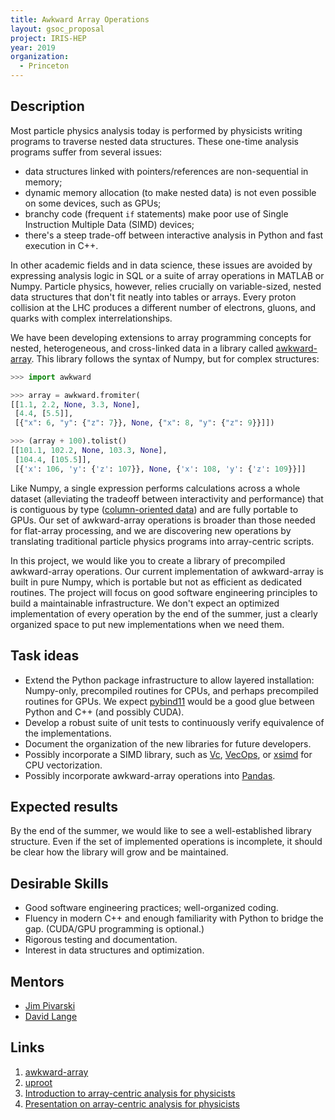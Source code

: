 ```yaml
---
title: Awkward Array Operations
layout: gsoc_proposal
project: IRIS-HEP
year: 2019
organization:
  - Princeton
---
```


## Description

Most particle physics analysis today is performed by physicists writing programs to traverse nested data structures. These one-time analysis programs suffer from several issues:

  * data structures linked with pointers/references are non-sequential in memory;
  * dynamic memory allocation (to make nested data) is not even possible on some devices, such as GPUs;
  * branchy code (frequent `if` statements) make poor use of Single Instruction Multiple Data (SIMD) devices;
  * there's a steep trade-off between interactive analysis in Python and fast execution in C++.

In other academic fields and in data science, these issues are avoided by expressing analysis logic in SQL or a suite of array operations in MATLAB or Numpy. Particle physics, however, relies crucially on variable-sized, nested data structures that don't fit neatly into tables or arrays. Every proton collision at the LHC produces a different number of electrons, gluons, and quarks with complex interrelationships.

We have been developing extensions to array programming concepts for nested, heterogeneous, and cross-linked data in a library called [awkward-array](https://github.com/scikit-hep/awkward-array). This library follows the syntax of Numpy, but for complex structures:

```python
>>> import awkward

>>> array = awkward.fromiter(
[[1.1, 2.2, None, 3.3, None],
 [4.4, [5.5]],
 [{"x": 6, "y": {"z": 7}}, None, {"x": 8, "y": {"z": 9}}]])

>>> (array + 100).tolist()
[[101.1, 102.2, None, 103.3, None],
 [104.4, [105.5]],
 [{'x': 106, 'y': {'z': 107}}, None, {'x': 108, 'y': {'z': 109}}]]
```

Like Numpy, a single expression performs calculations across a whole dataset (alleviating the tradeoff between interactivity and performance) that is contiguous by type ([column-oriented data](https://towardsdatascience.com/the-beauty-of-column-oriented-data-2945c0c9f560)) and are fully portable to GPUs. Our set of awkward-array operations is broader than those needed for flat-array processing, and we are discovering new operations by translating traditional particle physics programs into array-centric scripts.

In this project, we would like you to create a library of precompiled awkward-array operations. Our current implementation of awkward-array is built in pure Numpy, which is portable but not as efficient as dedicated routines. The project will focus on good software engineering principles to build a maintainable infrastructure. We don't expect an optimized implementation of every operation by the end of the summer, just a clearly organized space to put new implementations when we need them.

## Task ideas

  * Extend the Python package infrastructure to allow layered installation: Numpy-only, precompiled routines for CPUs, and perhaps precompiled routines for GPUs. We expect [pybind11](https://pybind11.readthedocs.io/en/stable/) would be a good glue between Python and C++ (and possibly CUDA).
  * Develop a robust suite of unit tests to continuously verify equivalence of the implementations.
  * Document the organization of the new libraries for future developers.
  * Possibly incorporate a SIMD library, such as [Vc](https://github.com/VcDevel/Vc), [VecOps](https://root.cern.ch/doc/v614/group__tutorial__vecops.html), or [xsimd](https://github.com/QuantStack/xsimd) for CPU vectorization.
  * Possibly incorporate awkward-array operations into [Pandas](https://pandas.pydata.org).

## Expected results

By the end of the summer, we would like to see a well-established library structure. Even if the set of implemented operations is incomplete, it should be clear how the library will grow and be maintained.

## Desirable Skills

  * Good software engineering practices; well-organized coding.
  * Fluency in modern C++ and enough familiarity with Python to bridge the gap. (CUDA/GPU programming is optional.)
  * Rigorous testing and documentation.
  * Interest in data structures and optimization.

## Mentors

  * [Jim Pivarski](mailto:pivarski@princeton.edu)
  * [David Lange](mailto:david.lange@cern.ch)

## Links

  1. [awkward-array](https://github.com/scikit-hep/awkward-array)
  2. [uproot](https://github.com/scikit-hep/uproot)
  3. [Introduction to array-centric analysis for physicists](https://github.com/jpivarski/jupyter-talks/blob/master/2018-09-28-uproot3-update/uproot-3-evaluated.ipynb)
  4. [Presentation on array-centric analysis for physicists](https://indico.cern.ch/event/745288/contributions/3080203/attachments/1748811/2832682/pivarski-hsf-numpy.pdf)
